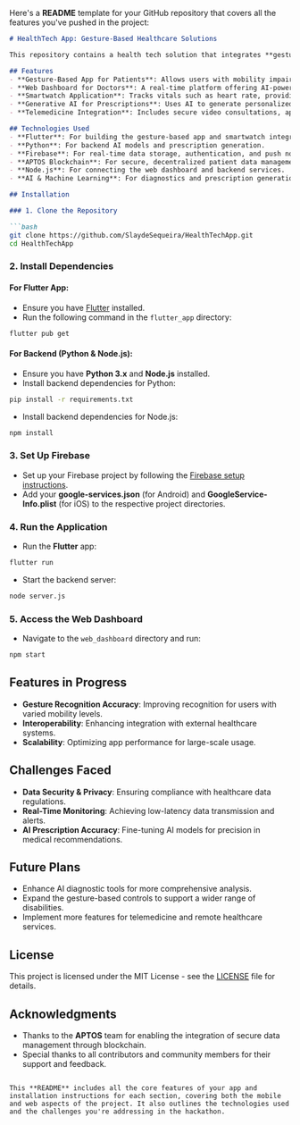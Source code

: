 Here's a **README** template for your GitHub repository that covers all the features you've pushed in the project:

```markdown
# HealthTech App: Gesture-Based Healthcare Solutions

This repository contains a health tech solution that integrates **gesture-based controls**, **AI-powered diagnostics**, **real-time vitals monitoring**, and **secure telemedicine features** to enhance accessibility and efficiency in healthcare.

## Features
- **Gesture-Based App for Patients**: Allows users with mobility impairments to interact with the healthcare system using intuitive gestures.
- **Web Dashboard for Doctors**: A real-time platform offering AI-powered diagnostics, patient monitoring, and meeting management.
- **Smartwatch Application**: Tracks vitals such as heart rate, providing real-time alerts and health data monitoring.
- **Generative AI for Prescriptions**: Uses AI to generate personalized prescriptions based on symptoms and patient history.
- **Telemedicine Integration**: Includes secure video consultations, appointment scheduling, and **push notifications** for reminders, updates, and alerts.

## Technologies Used
- **Flutter**: For building the gesture-based app and smartwatch integration.
- **Python**: For backend AI models and prescription generation.
- **Firebase**: For real-time data storage, authentication, and push notifications.
- **APTOS Blockchain**: For secure, decentralized patient data management and ensuring privacy.
- **Node.js**: For connecting the web dashboard and backend services.
- **AI & Machine Learning**: For diagnostics and prescription generation.

## Installation

### 1. Clone the Repository

```bash
git clone https://github.com/SlaydeSequeira/HealthTechApp.git
cd HealthTechApp
```

### 2. Install Dependencies

#### For Flutter App:
- Ensure you have [Flutter](https://flutter.dev/docs/get-started/install) installed.
- Run the following command in the `flutter_app` directory:

```bash
flutter pub get
```

#### For Backend (Python & Node.js):
- Ensure you have **Python 3.x** and **Node.js** installed.
- Install backend dependencies for Python:

```bash
pip install -r requirements.txt
```

- Install backend dependencies for Node.js:

```bash
npm install
```

### 3. Set Up Firebase
- Set up your Firebase project by following the [Firebase setup instructions](https://firebase.google.com/docs/flutter/setup).
- Add your **google-services.json** (for Android) and **GoogleService-Info.plist** (for iOS) to the respective project directories.

### 4. Run the Application
- Run the **Flutter** app:

```bash
flutter run
```

- Start the backend server:

```bash
node server.js
```

### 5. Access the Web Dashboard
- Navigate to the `web_dashboard` directory and run:

```bash
npm start
```

## Features in Progress
- **Gesture Recognition Accuracy**: Improving recognition for users with varied mobility levels.
- **Interoperability**: Enhancing integration with external healthcare systems.
- **Scalability**: Optimizing app performance for large-scale usage.

## Challenges Faced
- **Data Security & Privacy**: Ensuring compliance with healthcare data regulations.
- **Real-Time Monitoring**: Achieving low-latency data transmission and alerts.
- **AI Prescription Accuracy**: Fine-tuning AI models for precision in medical recommendations.

## Future Plans
- Enhance AI diagnostic tools for more comprehensive analysis.
- Expand the gesture-based controls to support a wider range of disabilities.
- Implement more features for telemedicine and remote healthcare services.

## License
This project is licensed under the MIT License - see the [LICENSE](LICENSE) file for details.

## Acknowledgments
- Thanks to the **APTOS** team for enabling the integration of secure data management through blockchain.
- Special thanks to all contributors and community members for their support and feedback.

```

This **README** includes all the core features of your app and installation instructions for each section, covering both the mobile and web aspects of the project. It also outlines the technologies used and the challenges you're addressing in the hackathon.
